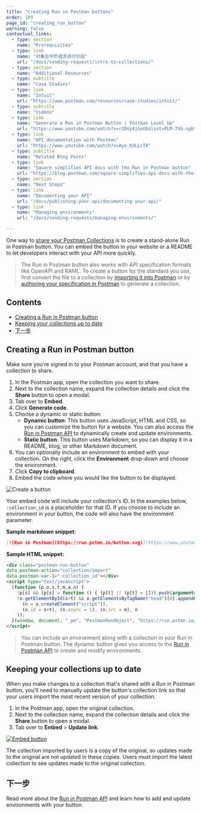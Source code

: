 ```yaml
---
title: "Creating Run in Postman buttons"
order: 109
page_id: "creating_run_button"
warning: false
contextual_links:
  - type: section
    name: "Prerequisites"
  - type: link
    name: "对集合中的请求进行分组"
    url: "/docs/sending-requests/intro-to-collections/"
  - type: section
    name: "Additional Resources"
  - type: subtitle
    name: "Case Studies"
  - type: link
    name: "Intuit"
    url: "https://www.postman.com/resources/case-studies/intuit/"
  - type: subtitle
    name: "Videos"
  - type: link
    name: "Generate a Run in Postman Button | Postman Level Up"
    url: "https://www.youtube.com/watch?v=r2DGy4jSuUE&list=PLM-7VG-sgbtC5tNXxd28cmePSa9BYwqeU&index=8"
  - type: link
    name: "API documentation with Postman"
    url: "https://www.youtube.com/watch?v=Ayo_KdLLcTA"
  - type: subtitle
    name: "Related Blog Posts"
  - type: link
    name: "Square simplifies API docs with the Run in Postman button"
    url: "https://blog.postman.com/square-simplifies-api-docs-with-the-run-in-postman-button/"
  - type: section
    name: "Next Steps"
  - type: link
    name: "Documenting your API"
    url: "/docs/publishing-your-api/documenting-your-api/"
  - type: link
    name: "Managing environments"
    url: "/docs/sending-requests/managing-environments/"

---
```


One way to [share your Postman Collections](/docs/collaborating-in-postman/sharing/) is to create a stand-alone Run in Postman button. You can embed the button in your website or a README to let developers interact with your API more quickly.

> The Run in Postman button also works with API specification formats like OpenAPI and RAML. To create a button for the standard you use, first convert the file to a collection by [importing it into Postman](/docs/getting-started/importing-and-exporting-data/) or by [authoring your specification in Postman](/docs/designing-and-developing-your-api/the-api-workflow/) to generate a collection.

## Contents

* [Creating a Run in Postman button](#creating-a-run-in-postman-button)
* [Keeping your collections up to date](#keeping-your-collections-up-to-date)
* [下一步](#next-steps)

## Creating a Run in Postman button

Make sure you're signed in to your Postman account, and that you have a collection to share.

1. In the Postman app, open the collection you want to share.
2. Next to the collection name, expand the collection details and click the **Share** button to open a modal.
3. Tab over to **Embed**.
4. Click **Generate code**.
5. Choose a dynamic or static button:
   * **Dynamic button**: This button uses JavaScript, HTML and CSS, so you can customize the button for a website. You can also access the [Run in Postman API](/docs/publishing-your-api/run-in-postman/run-button-API/) to dynamically create and update environments.
   * **Static button**: This button uses Markdown, so you can display it in a README, blog, or other Markdown document.
6. You can optionally include an environment to embed with your collection. On the right, click the **Environment** drop-down and choose the environment.
7. Click **Copy to clipboard**.
8. Embed the code where you would like the button to be displayed.

![Create a button](https://assets.postman.com/postman-docs/Creating+RIP+button+gif.gif)

Your embed code will include your collection's ID. In the examples below, `:collection_id` is a placeholder for that ID. If you choose to include an environment in your button, the code will also have the environment parameter.

**Sample markdown snippet:**

```markdown
[![Run in Postman](https://run.pstmn.io/button.svg)](https://www.postman.com/run-collection/:collection_id)
```

**Sample HTML snippet:**

```html
<div class="postman-run-button"
data-postman-action="collection/import"
data-postman-var-1=":collection_id"></div>
<script type="text/javascript">
  (function (p,o,s,t,m,a,n) {
    !p[s] && (p[s] = function () { (p[t] || (p[t] = [])).push(arguments); });
    !o.getElementById(s+t) && o.getElementsByTagName("head")[0].appendChild((
      (n = o.createElement("script")),
      (n.id = s+t), (n.async = 1), (n.src = m), n
    ));
  }(window, document, "_pm", "PostmanRunObject", "https://run.pstmn.io/button.js"));
</script>
```

> You can include an environment along with a collection in your Run in Postman button. The dynamic button gives you access to the [Run in Postman API](/docs/publishing-your-api/run-in-postman/run-button-API/) to create and modify environments.

## Keeping your collections up to date

When you make changes to a collection that's shared with a Run in Postman button, you'll need to manually update the button's collection link so that your users import the most recent version of your collection.

1. In the Postman app, open the original collection.
2. Next to the collection name, expand the collection details and click the **Share** button to open a modal.
3. Tab over to **Embed** > **Update link**.

[![Embed button](https://assets.postman.com/postman-docs/59020943.png)](https://assets.postman.com/postman-docs/59020943.png)

The collection imported by users is a copy of the original, so updates made to the original are not updated in these copies. Users must import the latest collection to see updates made to the original collection.

## 下一步

Read more about the [Run in Postman API](/docs/publishing-your-api/run-in-postman/run-button-API/) and learn how to add and update environments with your button.
